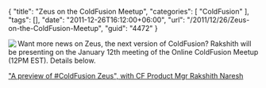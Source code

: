 {
	"title": "Zeus on the ColdFusion Meetup",
	"categories": [
		"ColdFusion"
	],
	"tags": [],
	"date": "2011-12-26T16:12:00+06:00",
	"url": "/2011/12/26/Zeus-on-the-ColdFusion-Meetup",
	"guid": "4472"
}

<img src="https://static.raymondcamden.com/images/meetup.png" align="left" />Want more news on Zeus, the next version of ColdFusion? Rakshith will be presenting on the January 12th meeting of the Online ColdFusion Meetup (12PM EST). Details below.

<a href="http://www.meetup.com/coldfusionmeetup/events/45355792/">"A preview of #ColdFusion Zeus", with CF Product Mgr Rakshith Naresh</a>

<br clear="left">